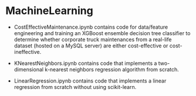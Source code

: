 # MachineLearning

- CostEffectiveMaintenance.ipynb contains code for data/feature engineering and training an XGBoost ensemble decision tree classifier to determine whether corporate truck maintenances from a real-life dataset (hosted on a MySQL server) are either cost-effective or cost-ineffective.

- KNearestNeighbors.ipynb contains code that implements a two-dimensional k-nearest neighbors regression algorithm from scratch.

- LinearRegression.ipynb contains code that implements a linear regression from scratch without using scikit-learn.
